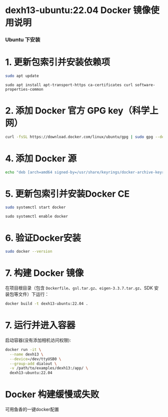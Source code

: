 # dexh13-ubuntu:22.04 Docker 镜像使用说明

### Ubuntu 下安装


# 1. 更新包索引并安装依赖项
```bash
sudo apt update
```
```
sudo apt install apt-transport-https ca-certificates curl software-properties-common
```

# 2. 添加 Docker 官方 GPG key（科学上网）
```bash
curl -fsSL https://download.docker.com/linux/ubuntu/gpg | sudo gpg --dearmor -o /usr/share/keyrings/docker-archive-keyring.gpg
```
# 4. 添加 Docker 源
```bash
echo "deb [arch=amd64 signed-by=/usr/share/keyrings/docker-archive-keyring.gpg] https://download.docker.com/linux/ubuntu $(lsb_release -cs) stable" | sudo tee /etc/apt/sources.list.d/docker.list > /dev/null
```
# 5. 更新包索引并安装Docker CE
```bash
sudo systemctl start docker
```
```
sudo systemctl enable docker
```

# 6. 验证Docker安装
```bash
sudo docker --version
```
# 7. 构建 Docker 镜像
在项目根目录（包含 `Dockerfile`、`gsl.tar.gz`、`eigen-3.3.7.tar.gz`、SDK 安装包等文件）下运行：
```bash
docker build -t dexh13-ubuntu:22.04 .
```
# 7. 运行并进入容器
启动容器(没有添加相机访问权限):
```bash
docker run -it \
  --name dexh13 \
  --device=/dev/ttyUSB0 \
  --group-add dialout \
  -v /path/to/examples/dexh13:/app/ \
  dexh13-ubuntu:22.04
```

# Docker 构建缓慢或失败
可用鱼香的一键docker配置


